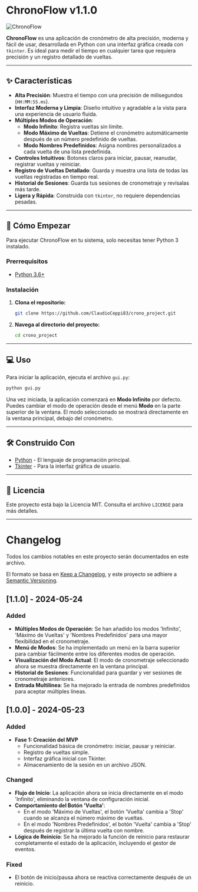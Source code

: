 # ChronoFlow v1.1.0

![ChronoFlow](https://raw.githubusercontent.com/ClaudioCeppi83/crono_project/master/assets/screenshot.png)

**ChronoFlow** es una aplicación de cronómetro de alta precisión, moderna y fácil de usar, desarrollada en Python con una interfaz gráfica creada con `tkinter`. Es ideal para medir el tiempo en cualquier tarea que requiera precisión y un registro detallado de vueltas.

---

## ✨ Características

- **Alta Precisión**: Muestra el tiempo con una precisión de milisegundos (`HH:MM:SS.ms`).
- **Interfaz Moderna y Limpia**: Diseño intuitivo y agradable a la vista para una experiencia de usuario fluida.
- **Múltiples Modos de Operación**:
  - **Modo Infinito**: Registra vueltas sin límite.
  - **Modo Máximo de Vueltas**: Detiene el cronómetro automáticamente después de un número predefinido de vueltas.
  - **Modo Nombres Predefinidos**: Asigna nombres personalizados a cada vuelta de una lista predefinida.
- **Controles Intuitivos**: Botones claros para iniciar, pausar, reanudar, registrar vueltas y reiniciar.
- **Registro de Vueltas Detallado**: Guarda y muestra una lista de todas las vueltas registradas en tiempo real.
- **Historial de Sesiones**: Guarda tus sesiones de cronometraje y revísalas más tarde.
- **Ligera y Rápida**: Construida con `tkinter`, no requiere dependencias pesadas.

---

## 🚀 Cómo Empezar

Para ejecutar ChronoFlow en tu sistema, solo necesitas tener Python 3 instalado.

### Prerrequisitos

- [Python 3.6+](https://www.python.org/downloads/)

### Instalación

1. **Clona el repositorio:**
   ```sh
   git clone https://github.com/ClaudioCeppi83/crono_project.git
   ```

2. **Navega al directorio del proyecto:**
   ```sh
   cd crono_project
   ```

---

## 💻 Uso

Para iniciar la aplicación, ejecuta el archivo `gui.py`:

```sh
python gui.py
```

Una vez iniciada, la aplicación comenzará en **Modo Infinito** por defecto. Puedes cambiar el modo de operación desde el menú **Modo** en la parte superior de la ventana. El modo seleccionado se mostrará directamente en la ventana principal, debajo del cronómetro.

---

## 🛠️ Construido Con

- [Python](https://www.python.org/) - El lenguaje de programación principal.
- [Tkinter](https://docs.python.org/3/library/tkinter.html) - Para la interfaz gráfica de usuario.

---

## 📄 Licencia

Este proyecto está bajo la Licencia MIT. Consulta el archivo `LICENSE` para más detalles.

---

# Changelog

Todos los cambios notables en este proyecto serán documentados en este archivo.

El formato se basa en [Keep a Changelog](https://keepachangelog.com/en/1.0.0/),
y este proyecto se adhiere a [Semantic Versioning](https://semver.org/spec/v2.0.0.html).

## [1.1.0] - 2024-05-24

### Added
- **Múltiples Modos de Operación**: Se han añadido los modos 'Infinito', 'Máximo de Vueltas' y 'Nombres Predefinidos' para una mayor flexibilidad en el cronometraje.
- **Menú de Modos**: Se ha implementado un menú en la barra superior para cambiar fácilmente entre los diferentes modos de operación.
- **Visualización del Modo Actual**: El modo de cronometraje seleccionado ahora se muestra directamente en la ventana principal.
- **Historial de Sesiones**: Funcionalidad para guardar y ver sesiones de cronometraje anteriores.
- **Entrada Multilínea**: Se ha mejorado la entrada de nombres predefinidos para aceptar múltiples líneas.

## [1.0.0] - 2024-05-23

### Added
- **Fase 1: Creación del MVP**
  - Funcionalidad básica de cronómetro: iniciar, pausar y reiniciar.
  - Registro de vueltas simple.
  - Interfaz gráfica inicial con Tkinter.
  - Almacenamiento de la sesión en un archivo JSON.

### Changed
- **Flujo de Inicio**: La aplicación ahora se inicia directamente en el modo 'Infinito', eliminando la ventana de configuración inicial.
- **Comportamiento del Botón 'Vuelta'**: 
  - En el modo 'Máximo de Vueltas', el botón 'Vuelta' cambia a 'Stop' cuando se alcanza el número máximo de vueltas.
  - En el modo 'Nombres Predefinidos', el botón 'Vuelta' cambia a 'Stop' después de registrar la última vuelta con nombre.
- **Lógica de Reinicio**: Se ha mejorado la función de reinicio para restaurar completamente el estado de la aplicación, incluyendo el gestor de eventos.

### Fixed
- El botón de inicio/pausa ahora se reactiva correctamente después de un reinicio.
